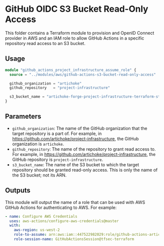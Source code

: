 # GitHub OIDC S3 Bucket Read-Only Access

This folder contains a Terraform module to provision and OpenID Connect provider
in AWS and an IAM role to allow GitHub Actions in a specific repository read
access to an S3 bucket.

## Usage

```terraform
module "github_actions_project_infrastructure_assume_role" {
  source = "../modules/aws/github-actions-s3-bucket-read-only-access"

  github_organization = "artichoke"
  github_repository   = "project-infrastructure"

  s3_bucket_name = "artichoke-forge-project-infrastructure-terraform-state"
}
```

## Parameters

- `github_organization`: The name of the GitHub organization that the target
  repository is a part of. For example, in
  <https://github.com/artichoke/project-infrastructure>, the GitHub organization
  is `artichoke`.
- `github_repository`: The name of the repository to grant read access to. For
  example, in <https://github.com/artichoke/project-infrastructure>, the GitHub
  repository is `project-infrastructure`.
- `s3_bucket_name`: The name of the S3 bucket to which the target repository
  should be granted read-only access. This is only the name of the S3 bucket;
  not its ARN.

## Outputs

This module will output the name of a role that can be used with AWS GitHub
Actions for authenticating to AWS. For example:

```yaml
- name: Configure AWS Credentials
  uses: aws-actions/configure-aws-credentials@master
  with:
    aws-region: us-west-2
    role-to-assume: arn:aws:iam::447522982029:role/github-actions-artichoke-project-infrastructure-role
    role-session-name: GitHubActionsSession@tfsec-terraform
```
